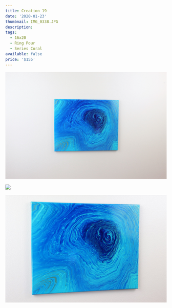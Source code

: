 ```yaml
---
title: Creation 19
date: '2020-01-23'
thumbnail: IMG_0338.JPG
description: 
tags:
  - 16x20
  - Ring Pour
  - Series Coral
available: false
price: '$155'
---
```


![](IMG_0328.JPG)

![](IMG_0330.JPG)

![](IMG_0333.JPG)

